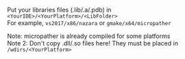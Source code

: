 Put your libraries files (.lib/.a/.pdb) in `<YourIDE>/<YourPlatform>/<LibFolder>`  
For example, `vs2017/x86/nazara` or `gmake/x64/micropather`  

Note: micropather is already compiled for some platforms  
Note 2: Don't copy .dll/.so files here! They must be placed in `/wdirs/<YourPlatform>`